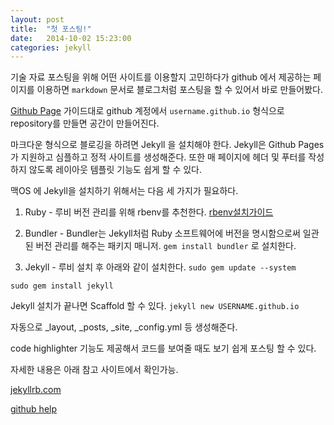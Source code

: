 ```yaml
---
layout: post
title:  "첫 포스팅!"
date:   2014-10-02 15:23:00
categories: jekyll
---
```


기술 자료 포스팅을 위해 어떤 사이트를 이용할지 고민하다가 github 에서 제공하는 페이지를 이용하면 `markdown` 문서로 블로그처럼 포스팅을 할 수 있어서 바로 만들어봤다. 

[Github Page][github-page] 가이드대로 github 계정에서 `username.github.io` 형식으로 repository를 만들면 공간이 만들어진다. 

마크다운 형식으로 블로깅을 하려면 Jekyll 을 설치해야 한다. Jekyll은 Github Pages 가 지원하고 심플하고 정적 사이트를 생성해준다. 또한 매 페이지에 헤더 및 푸터를 작성하지 않도록 레이아웃 템플릿 기능도 쉽게 할 수 있다.

맥OS 에 Jekyll을 설치하기 위해서는 다음 세 가지가 필요하다. 

1. Ruby - 루비 버전 관리를 위해 rbenv를 추천한다. [rbenv설치가이드][rbenv-install]

2. Bundler - Bundler는 Jekyll처럼 Ruby 소프트웨어에 버전을 명시함으로써 일관된 버전 관리를 해주는 패키지 매니저. 
`gem install bundler` 로 설치한다.

3. Jekyll - 루비 설치 후 아래와 같이 설치한다.
`sudo gem update --system`

`sudo gem install jekyll`

Jekyll 설치가 끝나면 Scaffold 할 수 있다. 
`jekyll new USERNAME.github.io` 

자동으로 _layout, _posts, _site, _config.yml 등 생성해준다. 

code highlighter 기능도 제공해서 코드를 보여줄 때도 보기 쉽게 포스팅 할 수 있다. 

자세한 내용은 아래 참고 사이트에서 확인가능.

[jekyllrb.com][jekyllrb]

[github help][github-help]

[jekyllrb]: http://jekyllrb.com/docs/home/
[github-help]: https://help.github.com/articles/using-jekyll-with-pages
[rbenv-install]: http://goo.gl/lsp12U
[github-page]: https://pages.github.com/